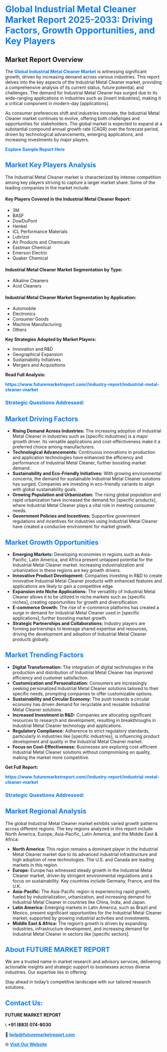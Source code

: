 <h1 style="color: #007BFF;">Global Industrial Metal Cleaner Market Report 2025-2033: Driving Factors, Growth Opportunities, and Key Players</h1>

<section id="overview">
<h2>Market Report Overview</h2>
<p>The <a href="https://www.futuremarketreport.com//industry-report/industrial-metal-cleaner-market" style="color: #007BFF; text-decoration: none;"><strong>Global Industrial Metal Cleaner Market</strong></a> is witnessing significant growth, driven by increasing demand across various industries. This report delves into the key aspects of the Industrial Metal Cleaner market, providing a comprehensive analysis of its current status, future potential, and challenges. The demand for Industrial Metal Cleaner has surged due to its wide-ranging applications in industries such as [insert industries], making it a critical component in modern-day [applications].</p>
<p>As consumer preferences shift and industries innovate, the Industrial Metal Cleaner market continues to evolve, offering both challenges and opportunities for stakeholders. The global market is expected to expand at a substantial compound annual growth rate (CAGR) over the forecast period, driven by technological advancements, emerging applications, and increasing investments by major players.</p>
</section>

<section id="overview">
<p><a href="https://www.futuremarketreport.com//request-sample/reportId=56128" style="color: #007BFF; text-decoration: none;"><strong>Explore Sample Report Here</strong></a></p>
</section>

<section id="key-players">
<h2 style="color: #007BFF;">Market Key Players Analysis</h2>
<p>The Industrial Metal Cleaner market is characterized by intense competition among key players striving to capture a larger market share. Some of the leading companies in the market include:</p>
<h4>Key Players Covered in the Industrial Metal Cleaner Report:</h4>
<ul><li>3M</li><li>BASF</li><li>DowDuPont</li><li>Henkel</li><li>ICL Performance Materials</li><li>Lubrizol</li><li>Air Products and Chemicals</li><li>Eastman Chemical</li><li>Emerson Electric</li><li>Quaker Chemical</li></ul>
<h4>Industrial Metal Cleaner Market Segmentation by Type:</h4>
<ul><li>Alkaline Cleaners</li><li>Acid Cleaners</li></ul>

<h4>Industrial Metal Cleaner Market Segmentation by Application:</h4>
<ul><li>Automobile</li><li>Electronics</li><li>Consumer Goods</li><li>Machine Manufacturing</li><li>Others</li></ul>
<p><strong>Key Strategies Adopted by Market Players:</strong></p>
<ul>
<li>Innovation and R&D</li>
<li>Geographical Expansion</li>
<li>Sustainability Initiatives</li>
<li>Mergers and Acquisitions</li>
</ul>
</section>

<section>
<p><strong>Read Full Analysis: </strong></p><a href="https://www.futuremarketreport.com//industry-report/industrial-metal-cleaner-market" style="color: #007BFF; text-decoration: none;"><strong>https://www.futuremarketreport.com//industry-report/industrial-metal-cleaner-market</strong></a>
<h3 style="color: #007BFF;">Strategic Questions Addressed:</h3>
</section>

<section id="driving-factors">
<h2 style="color: #007BFF;">Market Driving Factors</h2>
<ul>
<li><strong>Rising Demand Across Industries:</strong> The increasing adoption of Industrial Metal Cleaner in industries such as [specific industries] is a major growth driver. Its versatile applications and cost-effectiveness make it a preferred choice among manufacturers.</li>
<li><strong>Technological Advancements:</strong> Continuous innovations in production and application technologies have enhanced the efficiency and performance of Industrial Metal Cleaner, further boosting market demand.</li>
<li><strong>Sustainability and Eco-Friendly Initiatives:</strong> With growing environmental concerns, the demand for sustainable Industrial Metal Cleaner solutions has surged. Companies are investing in eco-friendly variants to align with global sustainability goals.</li>
<li><strong>Growing Population and Urbanization:</strong> The rising global population and rapid urbanization have increased the demand for [specific products], where Industrial Metal Cleaner plays a vital role in meeting consumer needs.</li>
<li><strong>Government Policies and Incentives:</strong> Supportive government regulations and incentives for industries using Industrial Metal Cleaner have created a conducive environment for market growth.</li>
</ul>
</section>

<section id="growth-opportunities">
<h2 style="color: #007BFF;">Market Growth Opportunities</h2>
<ul>
<li><strong>Emerging Markets:</strong> Developing economies in regions such as Asia-Pacific, Latin America, and Africa present untapped potential for the Industrial Metal Cleaner market. Increasing industrialization and urbanization in these regions are key growth drivers.</li>
<li><strong>Innovative Product Development:</strong> Companies investing in R&D to create innovative Industrial Metal Cleaner products with enhanced features and applications are likely to gain a competitive edge.</li>
<li><strong>Expansion into Niche Applications:</strong> The versatility of Industrial Metal Cleaner allows it to be utilized in niche markets such as [specific niches], creating opportunities for growth and diversification.</li>
<li><strong>E-commerce Growth:</strong> The rise of e-commerce platforms has created a surge in demand for Industrial Metal Cleaner used in [specific applications], further boosting market growth.</li>
<li><strong>Strategic Partnerships and Collaborations:</strong> Industry players are forming partnerships to leverage shared expertise and resources, driving the development and adoption of Industrial Metal Cleaner products globally.</li>
</ul>
</section>

<section id="trending-factors">
<h2 style="color: #007BFF;">Market Trending Factors</h2>
<ul>
<li><strong>Digital Transformation:</strong> The integration of digital technologies in the production and distribution of Industrial Metal Cleaner has improved efficiency and customer satisfaction.</li>
<li><strong>Customization and Personalization:</strong> Consumers are increasingly seeking personalized Industrial Metal Cleaner solutions tailored to their specific needs, prompting companies to offer customizable options.</li>
<li><strong>Sustainability and Circular Economy:</strong> The push towards a circular economy has driven demand for recyclable and reusable Industrial Metal Cleaner solutions.</li>
<li><strong>Increased Investment in R&D:</strong> Companies are allocating significant resources to research and development, resulting in breakthroughs in Industrial Metal Cleaner technology and applications.</li>
<li><strong>Regulatory Compliance:</strong> Adherence to strict regulatory standards, particularly in industries like [specific industries], is influencing product development and quality in the Industrial Metal Cleaner market.</li>
<li><strong>Focus on Cost-Effectiveness:</strong> Businesses are exploring cost-efficient Industrial Metal Cleaner solutions without compromising on quality, making the market more competitive.</li>
</ul>
</section>

<section>
<p><strong>Get Full Report: </strong></p><a href="https://www.futuremarketreport.com//industry-report/industrial-metal-cleaner-market" style="color: #007BFF; text-decoration: none;"><strong>https://www.futuremarketreport.com//industry-report/industrial-metal-cleaner-market</strong></a>
<h3 style="color: #007BFF;">Strategic Questions Addressed:</h3>
</section>


<section id="regional-analysis">
<h2 style="color: #007BFF;">Market Regional Analysis</h2>
<p>The global Industrial Metal Cleaner market exhibits varied growth patterns across different regions. The key regions analyzed in this report include North America, Europe, Asia-Pacific, Latin America, and the Middle East & Africa:</p>
<ul>
<li><strong>North America:</strong> This region remains a dominant player in the Industrial Metal Cleaner market due to its advanced industrial infrastructure and high adoption of new technologies. The U.S. and Canada are leading markets in this region.</li>
<li><strong>Europe:</strong> Europe has witnessed steady growth in the Industrial Metal Cleaner market, driven by stringent environmental regulations and a focus on sustainability. Key countries include Germany, France, and the U.K.</li>
<li><strong>Asia-Pacific:</strong> The Asia-Pacific region is experiencing rapid growth, fueled by industrialization, urbanization, and increasing demand for Industrial Metal Cleaner in countries like China, India, and Japan.</li>
<li><strong>Latin America:</strong> Emerging markets in Latin America, such as Brazil and Mexico, present significant opportunities for the Industrial Metal Cleaner market, supported by growing industrial activities and investments.</li>
<li><strong>Middle East & Africa:</strong> The region’s growth is driven by expanding industries, infrastructure development, and increasing demand for Industrial Metal Cleaner in sectors like [specific sectors].</li>
</ul>
</section>

<footer>
<h2 style="color: #007BFF;">About FUTURE MARKET REPORT</h2>
<p>We are a trusted name in market research and advisory services, delivering actionable insights and strategic support to businesses across diverse industries. Our expertise lies in offering:</p>

<p>Stay ahead in today’s competitive landscape with our tailored research solutions.</p>

<h2 style="color: #007BFF;">Contact Us:</h2>
<p><strong>FUTURE MARKET REPORT</strong></p>
<p>📞 <strong>+91 (883) 074-8030</strong></p>
<p>📧 <strong><a href="mailto:help@futuremarketreport.com" style="color: #007BFF;">help@futuremarketreport.com</a></strong></p>
<p>🌐 <strong><a href="https://www.futuremarketreport.com/" style="color: #007BFF;">Visit Our Website</a></strong></p>
</footer>